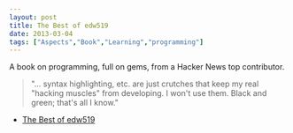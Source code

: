 ```yaml
---
layout: post
title: The Best of edw519
date: 2013-03-04
tags: ["Aspects","Book","Learning","programming"]
---
```


A book on programming, full on gems, from a Hacker News top contributor.

> "... syntax highlighting, etc. are just crutches that keep my real "hacking muscles" from developing. I won't use them. Black and green; that's all I know."

*   [The Best of edw519](http://static.v25media.com/edw519_mod.html)
